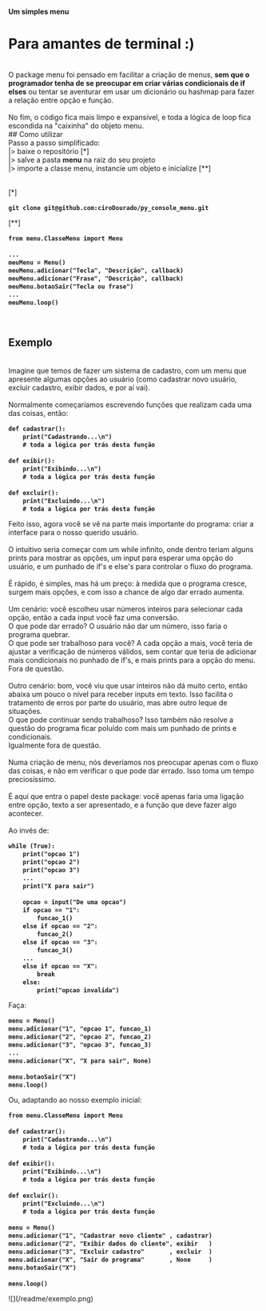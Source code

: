 __Um simples menu__
# Para amantes de terminal :)
<br>
O package menu foi pensado em facilitar a criação de menus, <strong>sem que o programador tenha de se preocupar em criar várias condicionais de if elses</strong> ou tentar se aventurar em usar um dicionário ou hashmap para fazer a relação entre opção e função.
<br>
<br>
No fim, o código fica mais limpo e expansível, e toda a lógica de loop fica escondida na "caixinha" do objeto menu.
<br>
## Como utilizar
<br>
Passo a passo simplificado: 
<br>
|> baixe o repositório [*]
<br>
|> salve a pasta <strong>menu</strong> na raiz do seu projeto
<br>
|> importe a classe menu, instancie um objeto e inicialize [**]
<br>
<br>

[*]
<strong>

```
git clone git@github.com:ciroDourado/py_console_menu.git
```

</strong>
[**]
<strong>

```
from menu.ClasseMenu import Menu

...
meuMenu = Menu()
meuMenu.adicionar("Tecla", "Descrição", callback)
meuMenu.adicionar("Frase", "Descrição", callback)
meuMenu.botaoSair("Tecla ou frase")
...
meuMenu.loop() 
```

</strong>
<br>

## Exemplo
<br>
Imagine que temos de fazer um sistema de cadastro, com um menu que apresente algumas opções ao usuário (como cadastrar novo usuário, excluir cadastro, exibir dados, e por aí vai).
<br>
<br>
Normalmente começaríamos escrevendo funções que realizam cada uma das coisas, então:
<strong>

```
def cadastrar():
	print("Cadastrando...\n")
	# toda a lógica por trás desta função

def exibir():
	print("Exibindo...\n")
	# toda a lógica por trás desta função

def excluir():
	print("Excluindo...\n")
	# toda a lógica por trás desta função
```

</strong>
Feito isso, agora você se vê na parte mais importante do programa: criar a interface para o nosso querido usuário.
<br>
<br>
O intuitivo seria começar com um while infinito, onde dentro teriam alguns prints para mostrar as opções, um input para esperar uma opção do usuário, e um punhado de if's e else's para controlar o fluxo do programa.
<br>
<br>
É rápido, é simples, mas há um preço: à medida que o programa cresce, surgem mais opções, e com isso a chance de algo dar errado aumenta.
<br>
<br>
Um cenário: você escolheu usar números inteiros para selecionar cada opção, então a cada input você faz uma conversão.
<br>
O que pode dar errado? O usuário não dar um número, isso faria o programa quebrar.
<br>
O que pode ser trabalhoso para você?
A cada opção a mais, você teria de ajustar a verificação de números válidos, sem contar que teria de adicionar mais condicionais no punhado de if's, e mais prints para a opção do menu.
<br>
Fora de questão.
<br>
<br>
Outro cenário: bom, você viu que usar inteiros não dá muito certo, então abaixa um pouco o nível para receber inputs em texto. Isso facilita o tratamento de erros por parte do usuário, mas abre outro leque de situações.
<br>
O que pode continuar sendo trabalhoso? Isso também não resolve a questão do programa ficar poluído com mais um punhado de prints e condicionais.
<br>
Igualmente fora de questão.
<br>
<br>
Numa criação de menu, nós deveríamos nos preocupar apenas com o fluxo das coisas, e não em verificar o que pode dar errado. Isso toma um tempo preciosíssimo.
<br>
<br>
É aqui que entra o papel deste package: você apenas faria uma ligação entre opção, texto a ser apresentado, e a função que deve fazer algo acontecer.
<br>
<br>
Ao invés de:
<strong>

```
while (True):
	print("opcao 1")
	print("opcao 2")
	print("opcao 3")
	...
	print("X para sair")
	
	opcao = input("De uma opcao")
	if opcao == "1":
		funcao_1()
	else if opcao == "2":
		funcao_2()
	else if opcao == "3":
		funcao_3()
	...
	else if opcao == "X":
		break
	else:
		print("opcao invalida")
```

</strong>
Faça:
<strong>

```
menu = Menu()
menu.adicionar("1", "opcao 1", funcao_1)
menu.adicionar("2", "opcao 2", funcao_2)
menu.adicionar("3", "opcao 3", funcao_3)
...
menu.adicionar("X", "X para sair", None)

menu.botaoSair("X")
menu.loop()
```

</strong>
Ou, adaptando ao nosso exemplo inicial:
<strong>

```
from menu.ClasseMenu import Menu

def cadastrar():
	print("Cadastrando...\n")
	# toda a lógica por trás desta função

def exibir():
	print("Exibindo...\n")
	# toda a lógica por trás desta função

def excluir():
	print("Excluindo...\n")
	# toda a lógica por trás desta função

menu = Menu()
menu.adicionar("1", "Cadastrar novo cliente" , cadastrar)
menu.adicionar("2", "Exibir dados do cliente", exibir   )
menu.adicionar("3", "Excluir cadastro"       , excluir  )
menu.adicionar("X", "Sair do programa"       , None     )
menu.botaoSair("X")

menu.loop()
```

</strong>
![](/readme/exemplo.png)
